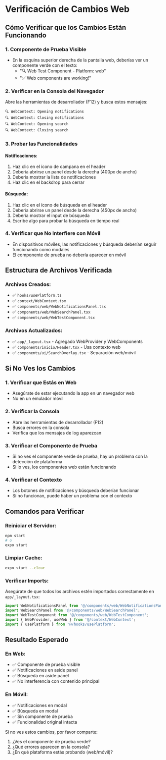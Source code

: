 # Verificación de Cambios Web

## Cómo Verificar que los Cambios Están Funcionando

### 1. **Componente de Prueba Visible**
- En la esquina superior derecha de la pantalla web, deberías ver un componente verde con el texto:
  - "🔍 Web Test Component - Platform: web"
  - "✅ Web components are working!"

### 2. **Verificar en la Consola del Navegador**
Abre las herramientas de desarrollador (F12) y busca estos mensajes:
```
🔍 WebContext: Opening notifications
🔍 WebContext: Closing notifications
🔍 WebContext: Opening search
🔍 WebContext: Closing search
```

### 3. **Probar las Funcionalidades**

#### **Notificaciones:**
1. Haz clic en el ícono de campana en el header
2. Debería abrirse un panel desde la derecha (400px de ancho)
3. Debería mostrar la lista de notificaciones
4. Haz clic en el backdrop para cerrar

#### **Búsqueda:**
1. Haz clic en el ícono de búsqueda en el header
2. Debería abrirse un panel desde la derecha (450px de ancho)
3. Debería mostrar el input de búsqueda
4. Escribe algo para probar la búsqueda en tiempo real

### 4. **Verificar que No Interfiere con Móvil**
- En dispositivos móviles, las notificaciones y búsqueda deberían seguir funcionando como modales
- El componente de prueba no debería aparecer en móvil

## Estructura de Archivos Verificada

### **Archivos Creados:**
- ✅ `hooks/usePlatform.ts`
- ✅ `context/WebContext.tsx`
- ✅ `components/web/WebNotificationsPanel.tsx`
- ✅ `components/web/WebSearchPanel.tsx`
- ✅ `components/web/WebTestComponent.tsx`

### **Archivos Actualizados:**
- ✅ `app/_layout.tsx` - Agregado WebProvider y WebComponents
- ✅ `components/inicio/Header.tsx` - Usa contexto web
- ✅ `components/ui/SearchOverlay.tsx` - Separación web/móvil

## Si No Ves los Cambios

### **1. Verificar que Estás en Web**
- Asegúrate de estar ejecutando la app en un navegador web
- No en un emulador móvil

### **2. Verificar la Consola**
- Abre las herramientas de desarrollador (F12)
- Busca errores en la consola
- Verifica que los mensajes de log aparezcan

### **3. Verificar el Componente de Prueba**
- Si no ves el componente verde de prueba, hay un problema con la detección de plataforma
- Si lo ves, los componentes web están funcionando

### **4. Verificar el Contexto**
- Los botones de notificaciones y búsqueda deberían funcionar
- Si no funcionan, puede haber un problema con el contexto

## Comandos para Verificar

### **Reiniciar el Servidor:**
```bash
npm start
# o
expo start
```

### **Limpiar Cache:**
```bash
expo start --clear
```

### **Verificar Imports:**
Asegúrate de que todos los archivos estén importados correctamente en `app/_layout.tsx`:
```typescript
import WebNotificationsPanel from '@/components/web/WebNotificationsPanel';
import WebSearchPanel from '@/components/web/WebSearchPanel';
import WebTestComponent from '@/components/web/WebTestComponent';
import { WebProvider, useWeb } from '@/context/WebContext';
import { usePlatform } from '@/hooks/usePlatform';
```

## Resultado Esperado

### **En Web:**
- ✅ Componente de prueba visible
- ✅ Notificaciones en aside panel
- ✅ Búsqueda en aside panel
- ✅ No interferencia con contenido principal

### **En Móvil:**
- ✅ Notificaciones en modal
- ✅ Búsqueda en modal
- ✅ Sin componente de prueba
- ✅ Funcionalidad original intacta

Si no ves estos cambios, por favor comparte:
1. ¿Ves el componente de prueba verde?
2. ¿Qué errores aparecen en la consola?
3. ¿En qué plataforma estás probando (web/móvil)? 